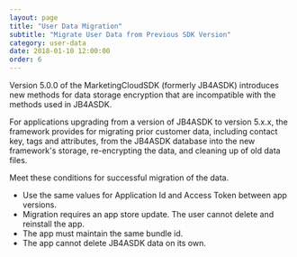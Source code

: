 ```yaml
---
layout: page
title: "User Data Migration"
subtitle: "Migrate User Data from Previous SDK Version"
category: user-data
date: 2018-01-10 12:00:00
order: 6
---
```


Version 5.0.0 of the MarketingCloudSDK (formerly JB4ASDK) introduces new methods for data storage encryption that are incompatible with the methods used in JB4ASDK.

For applications upgrading from a version of JB4ASDK to version 5.x.x, the framework provides for migrating prior customer data, including contact key, tags and attributes, from the JB4ASDK database into the new framework's storage, re-encrypting the data, and cleaning up of old data files.

Meet these conditions for successful migration of the data.

* Use the same values for Application Id and Access Token between app versions.
* Migration requires an app store update. The user cannot delete and reinstall the app.
* The app must maintain the same bundle id.
* The app cannot delete JB4ASDK data on its own.
